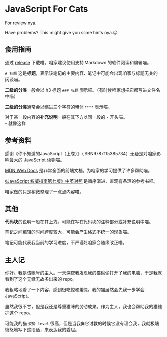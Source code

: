 # JavaScript For Cats

For review nya.

Have problems? This might give you some hints nya.😉

 ## 食用指南

通过 [release](https://github.com/jelly-girl/javascript-for-cats/releases/) 下载喵。咱家建议使用支持 Markdown 的软件阅读和编辑喵。

`# 标题` 这是**标题**，表示该笔记的主要内容，笔记中可能会出现咱家与标题无关的闲谈喵。

**二级的分类**一般会以 h3 标题 `### 标题` 表示喵。（有时候咱家想把它都写进文件名中喵）

**三级的分类**通常会以缩进三个字符的粗体 `****` 表示喵。

对于某一段内容的**补充说明**一般在其下方以同一段的 `-` 开头喵。  
 \- 就像这样
 
 ## 参考资料
 
感谢《你不知道的JavaScript（上卷）》（ISBN9787115385734）无疑是对咱家影响最大的 JavaScript 读物喵。

[MDN Web Docs](https://developer.mozilla.org/zh-CN/docs/Web) 是非常全面的前端文档，为咱家的学习提供了许多帮助喵。

[《JavaScript 权威指南第七版》中英对照](https://js.okten.cn/) 是循序渐进、直观有条理的参考书喵。

咱家做的只是稍微整理了一点点内容喵。

 ## 其他 

**代码块**的说明一般在其上方。可能在写在代码块的注释部分或补充说明中喵。

笔记之间编辑的时间跨度较大，可能会产生格式不统一的现象喵。

笔记可能代表我当前的学习进度，不严谨处咱家会随缘改正喵。

 ## 主人记
 
你好。我是该账号的主人。一天深夜我发现我的猫偷偷打开了我的电脑，于是我就看到了这个无缘无故多出来的 repo。
 
我粗略地看了一下内容，感到很吃惊和羞愧。我的猫居然会先我一步学会 JavaScript。
 
虽然我很不甘，但是我还是尊重猫咪的劳动成果。作为主人，我也会帮助我的猫维护这个 repo。

可能我的猫 `姿势 level` 很高，但是当我向它讨教的时候它没有理会我，我就极端愤怒地写下这段话，来表达我的委屈。
